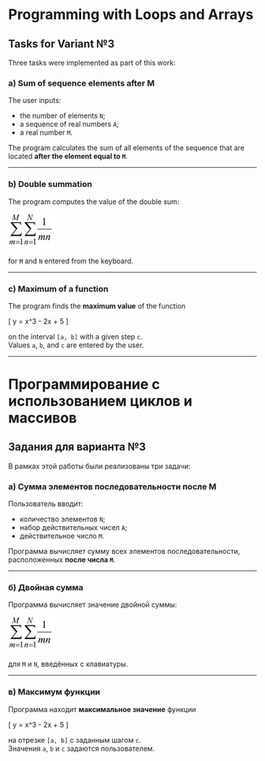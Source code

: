 # Programming with Loops and Arrays

## Tasks for Variant №3

Three tasks were implemented as part of this work:

### a) Sum of sequence elements after M

The user inputs:  
- the number of elements `N`;  
- a sequence of real numbers `A`;  
- a real number `M`.  

The program calculates the sum of all elements of the sequence that are located **after the element equal to `M`**.

---

### b) Double summation

The program computes the value of the double sum:

![Task conditions](2025-09-27_21-35.png)

for `M` and `N` entered from the keyboard.

---

### c) Maximum of a function

The program finds the **maximum value** of the function

\[
y = x^3 - 2x + 5
\]

on the interval `[a, b]` with a given step `c`.  
Values `a`, `b`, and `c` are entered by the user.

---

# Программирование с использованием циклов и массивов

## Задания для варианта №3

В рамках этой работы были реализованы три задачи:

### а) Сумма элементов последовательности после M

Пользователь вводит:  
- количество элементов `N`;  
- набор действительных чисел `A`;  
- действительное число `M`.  

Программа вычисляет сумму всех элементов последовательности, расположенных **после числа `M`**.

---

### б) Двойная сумма

Программа вычисляет значение двойной суммы:

![Task conditions](2025-09-27_21-35.png)

для `M` и `N`, введённых с клавиатуры.

---

### в) Максимум функции

Программа находит **максимальное значение** функции

\[
y = x^3 - 2x + 5
\]

на отрезке `[a, b]` с заданным шагом `c`.  
Значения `a`, `b` и `c` задаются пользователем.
